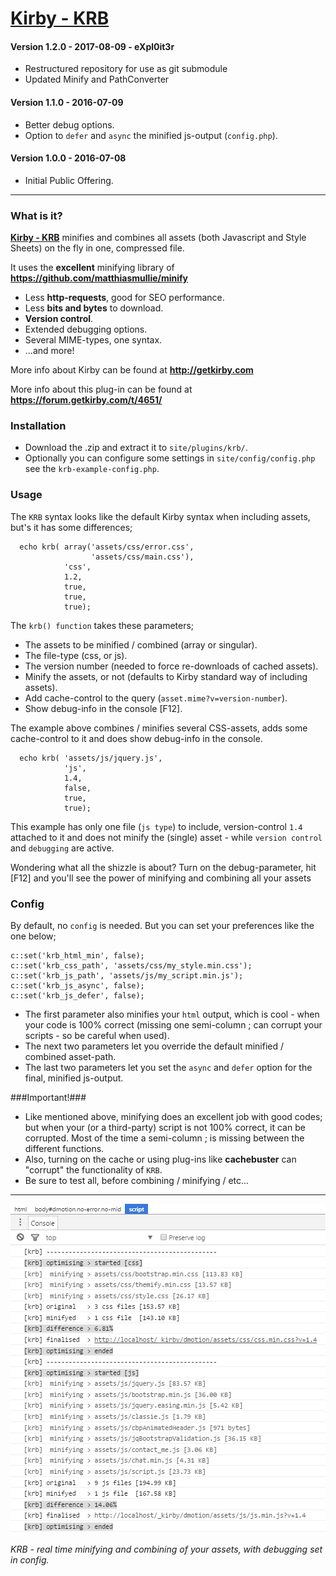 # [Kirby - KRB](https://github.com/1n3JgKl9pQ6cUMrW/kirby-krb)

#### Version 1.2.0 - 2017-08-09 - eXpl0it3r

- Restructured repository for use as git submodule
- Updated Minify and PathConverter

#### Version 1.1.0 - 2016-07-09

- Better debug options.
- Option to `defer` and `async` the minified js-output (`config.php`).

#### Version 1.0.0 - 2016-07-08

- Initial Public Offering.

****

### What is it?

**[Kirby - KRB](https://github.com/1n3JgKl9pQ6cUMrW/kirby-krb)** minifies and combines all assets (both Javascript and Style Sheets) on the fly in one, compressed file.

It uses the **excellent** minifying library of **https://github.com/matthiasmullie/minify**

- Less **http-requests**, good for SEO performance.
- Less **bits and bytes** to download.
- **Version control**.
- Extended debugging options.
- Several MIME-types, one syntax.
- ...and more!

More info about Kirby can be found at **http://getkirby.com**

More info about this plug-in can be found at **https://forum.getkirby.com/t/4651/**

### Installation

- Download the .zip and extract it to `site/plugins/krb/`.
- Optionally you can configure some settings in `site/config/config.php` see the `krb-example-config.php`.

### Usage

The `KRB` syntax looks like the default Kirby syntax when including assets, but's it has some differences;

```
  echo krb( array('assets/css/error.css',
                  'assets/css/main.css'),
            'css',
            1.2,
            true,
            true,
            true);
```

The `krb() function` takes these parameters;

- The assets to be minified / combined (array or singular).
- The file-type (css, or js).
- The version number (needed to force re-downloads of cached assets).
- Minify the assets, or not (defaults to Kirby standard way of including assets).
- Add cache-control to the query (`asset.mime?v=version-number`).
- Show debug-info in the console [F12].

The example above combines / minifies several CSS-assets, adds some cache-control to it and does show debug-info in the console.

```
  echo krb( 'assets/js/jquery.js',
            'js',
            1.4,
            false,
            true,
            true);
```

This example has only one file (`js type`) to include, version-control `1.4` attached to it and does not minify the (single) asset - while `version control` and `debugging` are active.

Wondering what all the shizzle is about? Turn on the debug-parameter, hit [F12] and you'll see the power of minifying and combining all your assets

### Config

By default, no `config` is needed. But you can set your preferences like the one below;

```
c::set('krb_html_min', false);
c::set('krb_css_path', 'assets/css/my_style.min.css');
c::set('krb_js_path', 'assets/js/my_script.min.js');
c::set('krb_js_async', false);
c::set('krb_js_defer', false);
```

- The first parameter also minifies your `html` output, which is cool - when your code is 100% correct (missing one semi-column ; can corrupt your scripts - so be careful when used).
- The next two parameters let you override the default minified / combined asset-path.
- The last two parameters let you set the `async` and `defer` option for the final, minified js-output.

###Important!###

- Like mentioned above, minifying does an excellent job with good codes; but when your (or a third-party) script is not 100% correct, it can be corrupted. Most of the time a semi-column ; is missing between the different functions.
- Also, turning on the cache or using plug-ins like **cachebuster** can "corrupt" the functionality of `KRB`.
- Be sure to test all, before combining / minifying / etc...

****

![Kirby - KRB](kirby-krb.png "Kirby - KRB")

*KRB - real time minifying and combining of your assets, with debugging set in config.*
